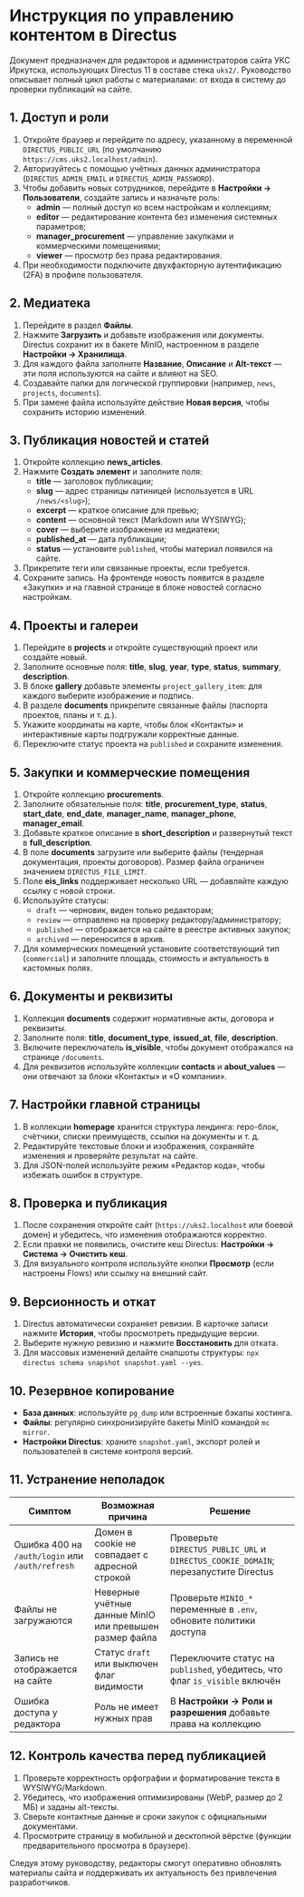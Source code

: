 # Инструкция по управлению контентом в Directus

Документ предназначен для редакторов и администраторов сайта УКС Иркутска, использующих Directus 11 в составе стека `uks2/`. Руководство описывает полный цикл работы с материалами: от входа в систему до проверки публикаций на сайте.

## 1. Доступ и роли

1. Откройте браузер и перейдите по адресу, указанному в переменной `DIRECTUS_PUBLIC_URL` (по умолчанию `https://cms.uks2.localhost/admin`).
2. Авторизуйтесь с помощью учётных данных администратора (`DIRECTUS_ADMIN_EMAIL` и `DIRECTUS_ADMIN_PASSWORD`).
3. Чтобы добавить новых сотрудников, перейдите в **Настройки → Пользователи**, создайте запись и назначьте роль:
   - **admin** — полный доступ ко всем настройкам и коллекциям;
   - **editor** — редактирование контента без изменения системных параметров;
   - **manager_procurement** — управление закупками и коммерческими помещениями;
   - **viewer** — просмотр без права редактирования.
4. При необходимости подключите двухфакторную аутентификацию (2FA) в профиле пользователя.

## 2. Медиатека

1. Перейдите в раздел **Файлы**.
2. Нажмите **Загрузить** и добавьте изображения или документы. Directus сохранит их в бакете MinIO, настроенном в разделе **Настройки → Хранилища**.
3. Для каждого файла заполните **Название**, **Описание** и **Alt-текст** — эти поля используются на сайте и влияют на SEO.
4. Создавайте папки для логической группировки (например, `news`, `projects`, `documents`).
5. При замене файла используйте действие **Новая версия**, чтобы сохранить историю изменений.

## 3. Публикация новостей и статей

1. Откройте коллекцию **news_articles**.
2. Нажмите **Создать элемент** и заполните поля:
   - **title** — заголовок публикации;
   - **slug** — адрес страницы латиницей (используется в URL `/news/<slug>`);
   - **excerpt** — краткое описание для превью;
   - **content** — основной текст (Markdown или WYSIWYG);
   - **cover** — выберите изображение из медиатеки;
   - **published_at** — дата публикации;
   - **status** — установите `published`, чтобы материал появился на сайте.
3. Прикрепите теги или связанные проекты, если требуется.
4. Сохраните запись. На фронтенде новость появится в разделе «Закупки» и на главной странице в блоке новостей согласно настройкам.

## 4. Проекты и галереи

1. Перейдите в **projects** и откройте существующий проект или создайте новый.
2. Заполните основные поля: **title**, **slug**, **year**, **type**, **status**, **summary**, **description**.
3. В блоке **gallery** добавьте элементы `project_gallery_item`: для каждого выберите изображение и подпись.
4. В разделе **documents** прикрепите связанные файлы (паспорта проектов, планы и т. д.).
5. Укажите координаты на карте, чтобы блок «Контакты» и интерактивные карты подгружали корректные данные.
6. Переключите статус проекта на `published` и сохраните изменения.

## 5. Закупки и коммерческие помещения

1. Откройте коллекцию **procurements**.
2. Заполните обязательные поля: **title**, **procurement_type**, **status**, **start_date**, **end_date**, **manager_name**, **manager_phone**, **manager_email**.
3. Добавьте краткое описание в **short_description** и развернутый текст в **full_description**.
4. В поле **documents** загрузите или выберите файлы (тендерная документация, проекты договоров). Размер файла ограничен значением `DIRECTUS_FILE_LIMIT`.
5. Поле **eis_links** поддерживает несколько URL — добавляйте каждую ссылку с новой строки.
6. Используйте статусы:
   - `draft` — черновик, виден только редакторам;
   - `review` — отправлено на проверку редактору/администратору;
   - `published` — отображается на сайте в реестре активных закупок;
   - `archived` — переносится в архив.
7. Для коммерческих помещений установите соответствующий тип (`commercial`) и заполните площадь, стоимость и актуальность в кастомных полях.

## 6. Документы и реквизиты

1. Коллекция **documents** содержит нормативные акты, договора и реквизиты.
2. Заполните поля: **title**, **document_type**, **issued_at**, **file**, **description**.
3. Включите переключатель **is_visible**, чтобы документ отображался на странице `/documents`.
4. Для реквизитов используйте коллекции **contacts** и **about_values** — они отвечают за блоки «Контакты» и «О компании».

## 7. Настройки главной страницы

1. В коллекции **homepage** хранится структура лендинга: геро-блок, счётчики, списки преимуществ, ссылки на документы и т. д.
2. Редактируйте текстовые блоки и изображения, сохраняйте изменения и проверяйте результат на сайте.
3. Для JSON-полей используйте режим «Редактор кода», чтобы избежать ошибок в структуре.

## 8. Проверка и публикация

1. После сохранения откройте сайт (`https://uks2.localhost` или боевой домен) и убедитесь, что изменения отображаются корректно.
2. Если правки не появились, очистите кеш Directus: **Настройки → Система → Очистить кеш**.
3. Для визуального контроля используйте кнопки **Просмотр** (если настроены Flows) или ссылку на внешний сайт.

## 9. Версионность и откат

1. Directus автоматически сохраняет ревизии. В карточке записи нажмите **История**, чтобы просмотреть предыдущие версии.
2. Выберите нужную ревизию и нажмите **Восстановить** для отката.
3. Для массовых изменений делайте снапшоты структуры: `npx directus schema snapshot snapshot.yaml --yes`.

## 10. Резервное копирование

- **База данных**: используйте `pg_dump` или встроенные бэкапы хостинга.
- **Файлы**: регулярно синхронизируйте бакеты MinIO командой `mc mirror`.
- **Настройки Directus**: храните `snapshot.yaml`, экспорт ролей и пользователей в системе контроля версий.

## 11. Устранение неполадок

| Симптом | Возможная причина | Решение |
| --- | --- | --- |
| Ошибка 400 на `/auth/login` или `/auth/refresh` | Домен в cookie не совпадает с адресной строкой | Проверьте `DIRECTUS_PUBLIC_URL` и `DIRECTUS_COOKIE_DOMAIN`; перезапустите Directus |
| Файлы не загружаются | Неверные учётные данные MinIO или превышен размер файла | Проверьте `MINIO_*` переменные в `.env`, обновите политики доступа |
| Запись не отображается на сайте | Статус `draft` или выключен флаг видимости | Переключите статус на `published`, убедитесь, что флаг `is_visible` включён |
| Ошибка доступа у редактора | Роль не имеет нужных прав | В **Настройки → Роли и разрешения** добавьте права на коллекцию |

## 12. Контроль качества перед публикацией

1. Проверьте корректность орфографии и форматирование текста в WYSIWYG/Markdown.
2. Убедитесь, что изображения оптимизированы (WebP, размер до 2 МБ) и заданы alt-тексты.
3. Сверьте контактные данные и сроки закупок с официальными документами.
4. Просмотрите страницу в мобильной и десктопной вёрстке (функции предварительного просмотра в браузере).

Следуя этому руководству, редакторы смогут оперативно обновлять материалы сайта и поддерживать их актуальность без привлечения разработчиков.
